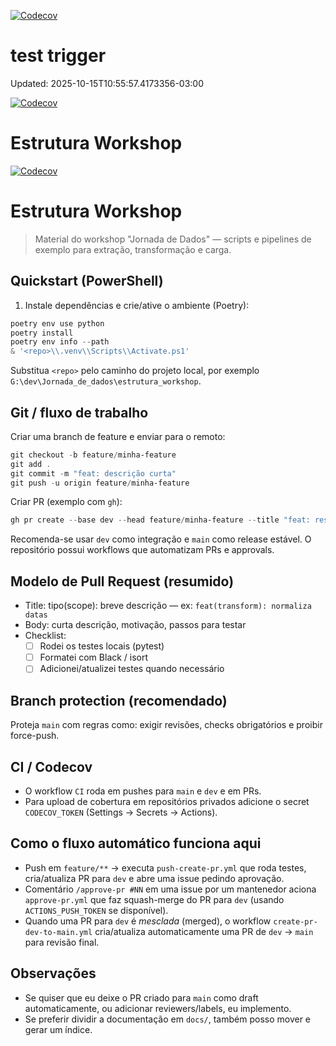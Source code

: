 [![Codecov](https://img.shields.io/badge/coverage-unknown-lightgrey)](https://codecov.io/gh/ulissesbomjardim/estrutura_workshop)

# test trigger
Updated: 2025-10-15T10:55:57.4173356-03:00
<!-- debug: test PR creation -->
[![Codecov](https://img.shields.io/badge/coverage-unknown-lightgrey)](https://codecov.io/gh/ulissesbomjardim/estrutura_workshop)

# Estrutura Workshop

[![Codecov](https://codecov.io/gh/ulissesbomjardim/estrutura_workshop/branch/main/graph/badge.svg)](https://codecov.io/gh/ulissesbomjardim/estrutura_workshop)

# Estrutura Workshop

> Material do workshop "Jornada de Dados" — scripts e pipelines de exemplo para extração, transformação e carga.

## Quickstart (PowerShell)

1. Instale dependências e crie/ative o ambiente (Poetry):

```powershell
poetry env use python
poetry install
poetry env info --path
& '<repo>\\.venv\\Scripts\\Activate.ps1'
```

Substitua `<repo>` pelo caminho do projeto local, por exemplo `G:\dev\Jornada_de_dados\estrutura_workshop`.

## Git / fluxo de trabalho

Criar uma branch de feature e enviar para o remoto:

```powershell
git checkout -b feature/minha-feature
git add .
git commit -m "feat: descrição curta"
git push -u origin feature/minha-feature
```

Criar PR (exemplo com `gh`):

```powershell
gh pr create --base dev --head feature/minha-feature --title "feat: resumo" --body "Descrição do que muda"
```

Recomenda-se usar `dev` como integração e `main` como release estável. O repositório possui workflows que automatizam PRs e approvals.

## Modelo de Pull Request (resumido)

- Title: tipo(scope): breve descrição — ex: `feat(transform): normaliza datas`
- Body: curta descrição, motivação, passos para testar
- Checklist:
  - [ ] Rodei os testes locais (pytest)
  - [ ] Formatei com Black / isort
  - [ ] Adicionei/atualizei testes quando necessário

## Branch protection (recomendado)

Proteja `main` com regras como: exigir revisões, checks obrigatórios e proibir force-push.

## CI / Codecov

- O workflow `CI` roda em pushes para `main` e `dev` e em PRs.
- Para upload de cobertura em repositórios privados adicione o secret `CODECOV_TOKEN` (Settings → Secrets → Actions).

## Como o fluxo automático funciona aqui

- Push em `feature/**` → executa `push-create-pr.yml` que roda testes, cria/atualiza PR para `dev` e abre uma issue pedindo aprovação.
- Comentário `/approve-pr #NN` em uma issue por um mantenedor aciona `approve-pr.yml` que faz squash-merge do PR para `dev` (usando `ACTIONS_PUSH_TOKEN` se disponível).
- Quando uma PR para `dev` é *mesclada* (merged), o workflow `create-pr-dev-to-main.yml` cria/atualiza automaticamente uma PR de `dev` → `main` para revisão final.

## Observações

- Se quiser que eu deixe o PR criado para `main` como draft automaticamente, ou adicionar reviewers/labels, eu implemento.
- Se preferir dividir a documentação em `docs/`, também posso mover e gerar um índice.

